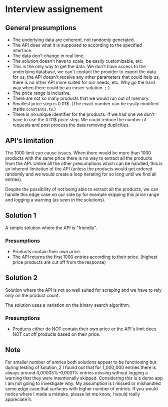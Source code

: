 # Interview assignement

## General presumptions

-   The underlying data are coherent, not randomly generated.
-   The API does what it is supposed to according to the specified interface.
-   The data don't change in real time.
-   The solution doesn't have to scale, be easily customizable, etc.
-   This is the only way to get the data. We don't have access to the underlying database, we can't contact the provider to export the data for us, the API doesn't receive any other parameters that could help us, there is no other API more suited for our needs, etc. Why go the hard way when there could be an easier solution. ;-)
-   The price range is inclusive.
-   There are not so many products that we would run out of memory.
-   Smallest price step is 0.01$. (The exact number can be easily modified inside `constants.ts`.)
-   There is no unique identifier for the products. If we had one we don't have to use the 0.01$ price step. We could reduce the number of requests and post process the data removing duplicities.

## API's limitation

The 1000 limit can cause issues. When there would be more than 1000 products with the same price there is no way to extract all the products from the API. Unlike all the other presumptions which can be handled, this is an inherent limitation of the API (unless the products would get ordered randomly and we would create a loop iterating for so long until we find all entries).

Despite the possibility of not being able to extract all the products, we can handle this edge case on our side by for example skipping this price range and logging a warning (as seen in the solutions).

## Solution 1

A simple solution where the API is "friendly".

### Presumptions

-   Products contain their own price.
-   The API returns the first 1000 entries according to their price. (highest price products are cut off from the response)

## Solution 2

Solution where the API is not so well suited for scraping and we have to rely only on the product count.

The solution uses a variation on the binary search algorithm.

### Presumptions

-   Products either do NOT contain their own price or the API's limit does NOT cut off products based on their price.

## Note

For smaller number of entries both solutions appear to be functioning but during testing of solution_2 I found out that for 1_000_000 entries there is always around 0,00005%-0,0001% entries missing without logging a warning that they were intentionally skipped. Considering this is a demo app I am not going to investigate why. My assumption is I missed or mishandled some edge case that surfaces with higher number of entries. If you would notice where I made a mistake, please let me know, I would really appreciate it.
